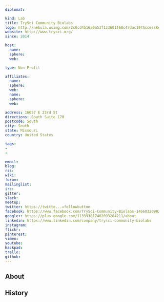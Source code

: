 ```yaml
---
diplomat:

kind: Lab
title: TrySci Community Biolabs
logo: http://nebula.wsimg.com/2c0cd4b16a0a53f133601f68c47dac19?AccessKeyId=C278866590AD122D2913&disposition=0&alloworigin=1
website: http://www.trysci.org/
since: 2014

host:
  name:
  sphere:
  web:

type: Non-Profit

affiliates:
  name:
  sphere:
  web:
  name:
  sphere:
  web:

address: 16657 E 23rd St
directions: South Suite 170
postcode: South
city: South
state: Missouri
country: United States

tags:
-
-

email:
blog:
rss:
wiki:
forum:
mailinglist:
irc:
gitter:
slack:
meetup:
twitter: https://twitte...=followbutton
facebook: https://www.facebook.com/TrySci-Community-Biolabs-1466032090280960/?sk=app_190322544333196&ref=s
google+: https://plus.google.com/113393817402093284211/about
linkedin: https://www.linkedin.com/company/trysci-community-biolabs
instagram:
flickr:
pinterest:
vimeo:
youtube:
hackpad:
trello:
github:
---
```


## About

## History
